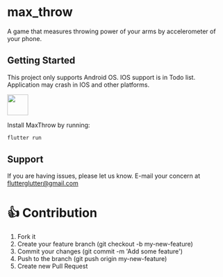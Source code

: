 # max_throw

A game that measures throwing power of your arms by accelerometer of your phone.

## Getting Started

This project only supports Android OS.
IOS support is in Todo list.
Application may crash in IOS and other platforms.




<p>
    <img src="https://raw.githubusercontent.com/anirudhsharma392/max_throw/master/screenshots/maxThrow.gif" width="48"/>

</p>




Install MaxThrow by running:

```dart
flutter run 
```

## Support

If you are having issues, please let us know.
E-mail your concern at flutterglutter@gmail.com


# 👍 Contribution
1. Fork it
2. Create your feature branch (git checkout -b my-new-feature)
3. Commit your changes (git commit -m 'Add some feature')
4. Push to the branch (git push origin my-new-feature)
5. Create new Pull Request
